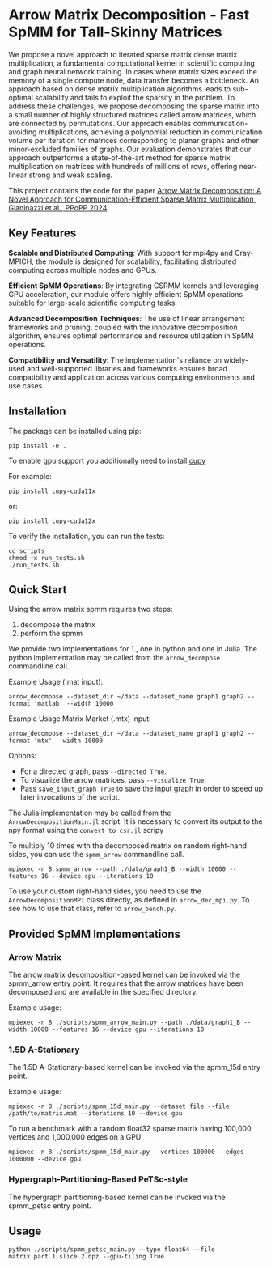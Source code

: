 # Arrow Matrix Decomposition - Fast SpMM for Tall-Skinny Matrices

We propose a novel approach to iterated sparse matrix dense matrix multiplication, a fundamental computational kernel in scientific computing and graph neural network training. In cases where matrix sizes exceed the memory of a single compute node, data transfer becomes a bottleneck. An approach based on dense matrix multiplication algorithms leads to sub-optimal scalability and fails to exploit the sparsity in the problem. To address these challenges, we propose decomposing the sparse matrix into a small number of highly structured matrices called arrow matrices, which are connected by permutations. Our approach enables communication-avoiding multiplications, achieving a polynomial reduction in communication volume per iteration for matrices corresponding to planar graphs and other minor-excluded families of graphs. Our evaluation demonstrates that our approach outperforms a state-of-the-art method for sparse matrix multiplication on matrices with hundreds of millions of rows, offering near-linear strong and weak scaling.

This project contains the code for the paper
[Arrow Matrix Decomposition: A Novel Approach for Communication-Efficient Sparse Matrix Multiplication, Gianinazzi et al., PPoPP 2024](https://dl.acm.org/doi/10.1145/3627535.3638496)

## Key Features

**Scalable and Distributed Computing**: With support for mpi4py and Cray-MPICH, the module is designed for scalability, facilitating distributed computing across multiple nodes and GPUs.

**Efficient SpMM Operations**: By integrating CSRMM kernels and leveraging GPU acceleration, our module offers highly efficient SpMM operations suitable for large-scale scientific computing tasks.

**Advanced Decomposition Techniques**: The use of linear arrangement frameworks and pruning, coupled with the innovative decomposition algorithm, ensures optimal performance and resource utilization in SpMM operations.

**Compatibility and Versatility**: The implementation's reliance on widely-used and well-supported libraries and frameworks ensures broad compatibility and application across various computing environments and use cases.

## Installation

The package can be installed using pip:
```
pip install -e .
```
To enable gpu support you additionally need to install [cupy](https://docs.cupy.dev/en/stable/install.html)

For example:
```commandline
pip install cupy-cuda11x
```
or:
```commandline
pip install cupy-cuda12x
```


To verify the installation, you can run the tests:
```
cd scripts
chmod +x run_tests.sh
./run_tests.sh
```

## Quick Start

Using the arrow matrix spmm requires two steps:

1) decompose the matrix
2) perform the spmm

We provide two implementations for 1., one in python and one in Julia.
The python implementation may be called from the `arrow_decompose` commandline call.

Example Usage (.mat input):
```commandline
arrow_decompose --dataset_dir ~/data --dataset_name graph1 graph2 --format 'matlab' --width 10000
```

Example Usage Matrix Market (.mtx) input:
```commandline
arrow_decompose --dataset_dir ~/data --dataset_name graph1 graph2 --format 'mtx' --width 10000
```
Options:
* For a directed graph, pass `--directed True`.
* To visualize the arrow matrices, pass `--visualize True`. 
* Pass `save_input_graph True` to save the input graph in order to speed up later invocations of the script.

The Julia implementation may be called from the `ArrowDecompositionMain.jl` script.
It is necessary to convert its output to the npy format using the `convert_to_csr.jl` scripy

To multiply 10 times with the decomposed matrix on random right-hand sides, you can use the `spmm_arrow` commandline call.
```commandline
mpiexec -n 8 spmm_arrow --path ./data/graph1_B --width 10000 --features 16 --device cpu --iterations 10
```

To use your custom right-hand sides, you need to 
use the `ArrowDecompositionMPI` class directly, as defined in `arrow_dec_mpi.py`.
To see how to use that class, refer to `arrow_bench.py`.

## Provided SpMM Implementations

### Arrow Matrix

The arrow matrix decomposition-based kernel can be invoked via the spmm_arrow entry point.
It requires that the arrow matrices have been decomposed and are available in the specified directory.

Example usage:
```commandline
mpiexec -n 8 ./scripts/spmm_arrow_main.py --path ./data/graph1_B --width 10000 --features 16 --device gpu --iterations 10
```

### 1.5D A-Stationary

The 1.5D A-Stationary-based kernel can be invoked via the spmm_15d entry point.

Example usage:
```commandline
mpiexec -n 8 ./scripts/spmm_15d_main.py --dataset file --file /path/to/matrix.mat --iterations 10 --device gpu
```

To run a benchmark with a random float32 sparse matrix having 100,000 vertices and 1,000,000 edges on a GPU:
```commandline
mpiexec -n 8 ./scripts/spmm_15d_main.py --vertices 100000 --edges 1000000 --device gpu
```

### Hypergraph-Partitioning-Based PeTSc-style

The hypergraph partitioning-based kernel can be invoked via the spmm_petsc entry point.

## Usage
```commandline
python ./scripts/spmm_petsc_main.py --type float64 --file matrix.part.1.slice.2.npz --gpu-tiling True
```
